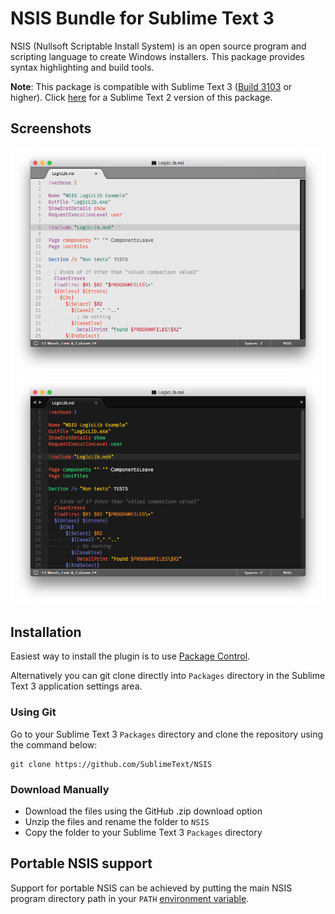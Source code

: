 # NSIS Bundle for Sublime Text 3

NSIS (Nullsoft Scriptable Install System) is an open source program and scripting language to create Windows installers. This package provides syntax highlighting and build tools.

**Note**: This package is compatible with Sublime Text 3 ([Build 3103](http://www.sublimetext.com/blog/articles/sublime-text-3-build-3103) or higher). Click [here](https://github.com/SublimeText/NSIS/tree/st2-master) for a Sublime Text 2 version of this package.

## Screenshots

![Light Theme](https://raw.githubusercontent.com/SublimeText/NSIS/master/screenshots/light-theme.png)
![Dark Theme](https://raw.githubusercontent.com/SublimeText/NSIS/master/screenshots/dark-theme.png)

## Installation

Easiest way to install the plugin is to use [Package Control](https://packagecontrol.io).

Alternatively you can git clone directly into `Packages` directory in the Sublime Text 3 application settings area.

### Using Git

Go to your Sublime Text 3 `Packages` directory and clone the repository using the command below:

    git clone https://github.com/SublimeText/NSIS

### Download Manually

* Download the files using the GitHub .zip download option
* Unzip the files and rename the folder to `NSIS`
* Copy the folder to your Sublime Text 3 `Packages` directory

## Portable NSIS support

Support for portable NSIS can be achieved by putting the main NSIS program directory path in your `PATH` [environment variable](http://superuser.com/questions/284342/what-are-path-and-other-environment-variables-and-how-can-i-set-or-use-them/284351#284351).
